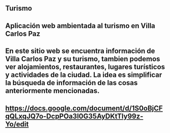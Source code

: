 ##  Turismo
##  Aplicación web ambientada al turismo en Villa Carlos Paz
##  En este sitio web se encuentra información de Villa Carlos Paz y su turismo, tambien podemos ver alojamientos, restaurantes, lugares turísticos y actividades de la ciudad. La idea es simplificar la búsqueda de información de las cosas anteriormente mencionadas.
##  https://docs.google.com/document/d/1S0oBjCFqQLxqJQ7o-DcpPOa3l0G35AyDKtTly99z-Yo/edit


